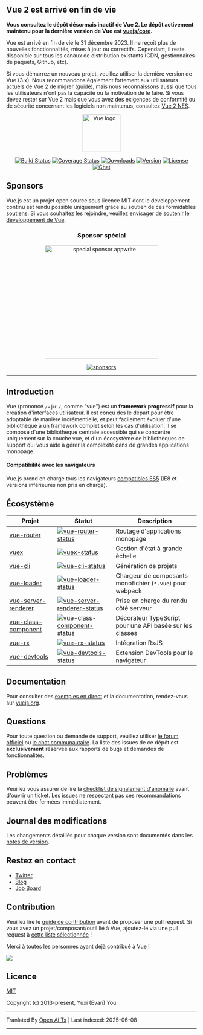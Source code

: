 ## Vue 2 est arrivé en fin de vie

**Vous consultez le dépôt désormais inactif de Vue 2. Le dépôt activement maintenu pour la dernière version de Vue est [vuejs/core](https://github.com/vuejs/core).**

Vue est arrivé en fin de vie le 31 décembre 2023. Il ne reçoit plus de nouvelles fonctionnalités, mises à jour ou correctifs. Cependant, il reste disponible sur tous les canaux de distribution existants (CDN, gestionnaires de paquets, Github, etc).

Si vous démarrez un nouveau projet, veuillez utiliser la dernière version de Vue (3.x). Nous recommandons également fortement aux utilisateurs actuels de Vue 2 de migrer ([guide](https://v3-migration.vuejs.org/)), mais nous reconnaissons aussi que tous les utilisateurs n'ont pas la capacité ou la motivation de le faire. Si vous devez rester sur Vue 2 mais que vous avez des exigences de conformité ou de sécurité concernant les logiciels non maintenus, consultez [Vue 2 NES](https://www.herodevs.com/support/nes-vue?utm_source=vuejs-github&utm_medium=vue2-readme).

<p align="center"><a href="https://vuejs.org" target="_blank" rel="noopener noreferrer"><img width="100" src="https://vuejs.org/images/logo.png" alt="Vue logo"></a></p>

<p align="center">
  <a href="https://circleci.com/gh/vuejs/vue/tree/dev"><img src="https://img.shields.io/circleci/project/github/vuejs/vue/dev.svg?sanitize=true" alt="Build Status"></a>
  <a href="https://codecov.io/github/vuejs/vue?branch=dev"><img src="https://img.shields.io/codecov/c/github/vuejs/vue/dev.svg?sanitize=true" alt="Coverage Status"></a>
  <a href="https://npmcharts.com/compare/vue?minimal=true"><img src="https://img.shields.io/npm/dm/vue.svg?sanitize=true" alt="Downloads"></a>
  <a href="https://www.npmjs.com/package/vue"><img src="https://img.shields.io/npm/v/vue.svg?sanitize=true" alt="Version"></a>
  <a href="https://www.npmjs.com/package/vue"><img src="https://img.shields.io/npm/l/vue.svg?sanitize=true" alt="License"></a>
  <a href="https://chat.vuejs.org/"><img src="https://img.shields.io/badge/chat-on%20discord-7289da.svg?sanitize=true" alt="Chat"></a>
</p>

## Sponsors

Vue.js est un projet open source sous licence MIT dont le développement continu est rendu possible uniquement grâce au soutien de ces formidables [soutiens](https://github.com/vuejs/core/blob/main/BACKERS.md). Si vous souhaitez les rejoindre, veuillez envisager de [soutenir le développement de Vue](https://vuejs.org/sponsor/).

<p align="center">
  <h3 align="center">Sponsor spécial</h3>
</p>

<p align="center">
  <a target="_blank" href="https://github.com/appwrite/appwrite">
  <img alt="special sponsor appwrite" src="https://sponsors.vuejs.org/images/appwrite.svg" width="300">
  </a>
</p>

<p align="center">
  <a target="_blank" href="https://vuejs.org/sponsor/">
    <img alt="sponsors" src="https://sponsors.vuejs.org/sponsors.svg?v3">
  </a>
</p>

---

## Introduction

Vue (prononcé `/vjuː/`, comme "vue") est un **framework progressif** pour la création d'interfaces utilisateur. Il est conçu dès le départ pour être adoptable de manière incrémentielle, et peut facilement évoluer d'une bibliothèque à un framework complet selon les cas d'utilisation. Il se compose d'une bibliothèque centrale accessible qui se concentre uniquement sur la couche vue, et d'un écosystème de bibliothèques de support qui vous aide à gérer la complexité dans de grandes applications monopage.

#### Compatibilité avec les navigateurs

Vue.js prend en charge tous les navigateurs [compatibles ES5](https://compat-table.github.io/compat-table/es5/) (IE8 et versions inférieures non pris en charge).

## Écosystème

| Projet                | Statut                                                       | Description                                             |
| --------------------- | ------------------------------------------------------------ | ------------------------------------------------------- |
| [vue-router]          | [![vue-router-status]][vue-router-package]                   | Routage d'applications monopage                         |
| [vuex]                | [![vuex-status]][vuex-package]                               | Gestion d'état à grande échelle                         |
| [vue-cli]             | [![vue-cli-status]][vue-cli-package]                         | Génération de projets                                   |
| [vue-loader]          | [![vue-loader-status]][vue-loader-package]                   | Chargeur de composants monofichier (`*.vue`) pour webpack |
| [vue-server-renderer] | [![vue-server-renderer-status]][vue-server-renderer-package] | Prise en charge du rendu côté serveur                   |
| [vue-class-component] | [![vue-class-component-status]][vue-class-component-package] | Décorateur TypeScript pour une API basée sur les classes |
| [vue-rx]              | [![vue-rx-status]][vue-rx-package]                           | Intégration RxJS                                        |
| [vue-devtools]        | [![vue-devtools-status]][vue-devtools-package]               | Extension DevTools pour le navigateur                   |

[vue-router]: https://github.com/vuejs/vue-router
[vuex]: https://github.com/vuejs/vuex
[vue-cli]: https://github.com/vuejs/vue-cli
[vue-loader]: https://github.com/vuejs/vue-loader
[vue-server-renderer]: https://github.com/vuejs/vue/tree/dev/packages/vue-server-renderer
[vue-class-component]: https://github.com/vuejs/vue-class-component
[vue-rx]: https://github.com/vuejs/vue-rx
[vue-devtools]: https://github.com/vuejs/vue-devtools
[vue-router-status]: https://img.shields.io/npm/v/vue-router.svg
[vuex-status]: https://img.shields.io/npm/v/vuex.svg
[vue-cli-status]: https://img.shields.io/npm/v/@vue/cli.svg
[vue-loader-status]: https://img.shields.io/npm/v/vue-loader.svg
[vue-server-renderer-status]: https://img.shields.io/npm/v/vue-server-renderer.svg
[vue-class-component-status]: https://img.shields.io/npm/v/vue-class-component.svg
[vue-rx-status]: https://img.shields.io/npm/v/vue-rx.svg
[vue-devtools-status]: https://img.shields.io/chrome-web-store/v/nhdogjmejiglipccpnnnanhbledajbpd.svg
[vue-router-package]: https://npmjs.com/package/vue-router
[vuex-package]: https://npmjs.com/package/vuex
[vue-cli-package]: https://npmjs.com/package/@vue/cli
[vue-loader-package]: https://npmjs.com/package/vue-loader
[vue-server-renderer-package]: https://npmjs.com/package/vue-server-renderer
[vue-class-component-package]: https://npmjs.com/package/vue-class-component
[vue-rx-package]: https://npmjs.com/package/vue-rx
[vue-devtools-package]: https://chrome.google.com/webstore/detail/vuejs-devtools/nhdogjmejiglipccpnnnanhbledajbpd

## Documentation

Pour consulter des [exemples en direct](https://v2.vuejs.org/v2/examples/) et la documentation, rendez-vous sur [vuejs.org](https://v2.vuejs.org).

## Questions

Pour toute question ou demande de support, veuillez utiliser [le forum officiel](https://forum.vuejs.org) ou [le chat communautaire](https://chat.vuejs.org/). La liste des issues de ce dépôt est **exclusivement** réservée aux rapports de bugs et demandes de fonctionnalités.

## Problèmes

Veuillez vous assurer de lire la [checklist de signalement d'anomalie](https://github.com/vuejs/vue/blob/dev/.github/CONTRIBUTING.md#issue-reporting-guidelines) avant d'ouvrir un ticket. Les issues ne respectant pas ces recommandations peuvent être fermées immédiatement.

## Journal des modifications

Les changements détaillés pour chaque version sont documentés dans les [notes de version](https://github.com/vuejs/vue/releases).

## Restez en contact

- [Twitter](https://twitter.com/vuejs)
- [Blog](https://medium.com/the-vue-point)
- [Job Board](https://vuejobs.com/?ref=vuejs)

## Contribution

Veuillez lire le [guide de contribution](https://github.com/vuejs/vue/blob/dev/.github/CONTRIBUTING.md) avant de proposer une pull request. Si vous avez un projet/composant/outil lié à Vue, ajoutez-le via une pull request à [cette liste sélectionnée](https://github.com/vuejs/awesome-vue) !

Merci à toutes les personnes ayant déjà contribué à Vue !

<a href="https://github.com/vuejs/vue/graphs/contributors"><img src="https://opencollective.com/vuejs/contributors.svg?width=890" /></a>

## Licence

[MIT](https://opensource.org/licenses/MIT)

Copyright (c) 2013-présent, Yuxi (Evan) You

---

Tranlated By [Open Ai Tx](https://github.com/OpenAiTx/OpenAiTx) | Last indexed: 2025-06-08

---